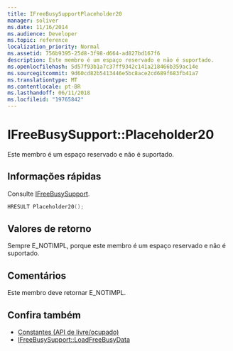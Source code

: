 ```yaml
---
title: IFreeBusySupportPlaceholder20
manager: soliver
ms.date: 11/16/2014
ms.audience: Developer
ms.topic: reference
localization_priority: Normal
ms.assetid: 756b9395-25d8-3f98-d664-ad827bd167f6
description: Este membro é um espaço reservado e não é suportado.
ms.openlocfilehash: 5d57f93b1a7c37ff9342c141a218466b359ac14e
ms.sourcegitcommit: 9d60cd82b5413446e5bc8ace2cd689f683fb41a7
ms.translationtype: MT
ms.contentlocale: pt-BR
ms.lasthandoff: 06/11/2018
ms.locfileid: "19765842"
---
```

# <a name="ifreebusysupportplaceholder20"></a>IFreeBusySupport::Placeholder20

Este membro é um espaço reservado e não é suportado.
  
## <a name="quick-info"></a>Informações rápidas

Consulte [IFreeBusySupport](ifreebusysupport.md).
  
```cpp
HRESULT Placeholder20();
```

## <a name="return-values"></a>Valores de retorno

Sempre E_NOTIMPL, porque este membro é um espaço reservado e não é suportado.
  
## <a name="remarks"></a>Comentários

Este membro deve retornar E_NOTIMPL.
  
## <a name="see-also"></a>Confira também

- [Constantes (API de livre/ocupado)](constants-free-busy-api.md) 
- [IFreeBusySupport::LoadFreeBusyData](ifreebusysupport-loadfreebusydata.md)


